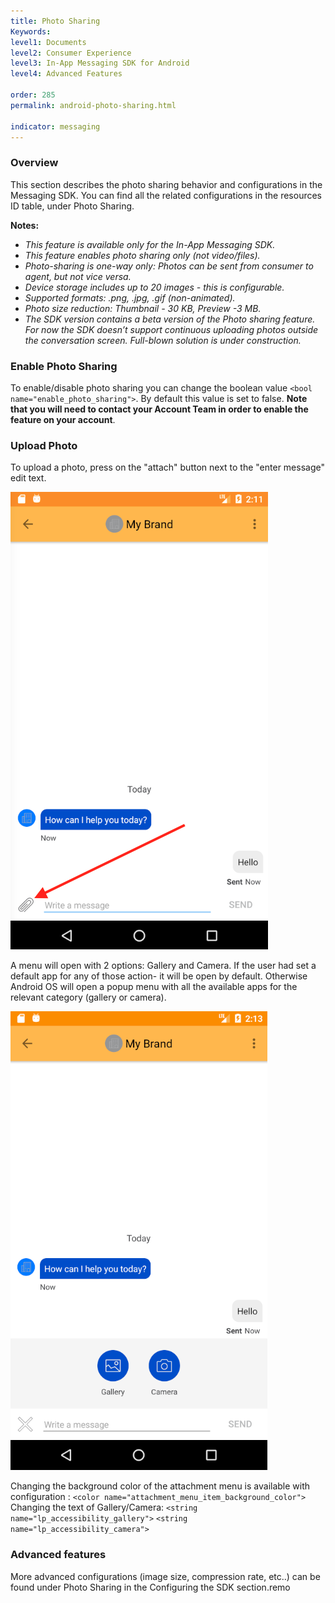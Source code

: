 ```yaml
---
title: Photo Sharing
Keywords:
level1: Documents
level2: Consumer Experience
level3: In-App Messaging SDK for Android
level4: Advanced Features

order: 285
permalink: android-photo-sharing.html

indicator: messaging
---
```


### Overview

This section describes the photo sharing behavior and configurations in the Messaging SDK. You can find all the related configurations in the resources ID table, under Photo Sharing.

**Notes:**

- *This feature is available only for the In-App Messaging SDK.*
- *This feature enables photo sharing only (not video/files).*
- *Photo-sharing is one-way only: Photos can be sent from consumer to agent, but not vice versa.*
- *Device storage includes up to 20 images - this is configurable.*
- *Supported formats: .png, .jpg, .gif (non-animated).*
- *Photo size reduction: Thumbnail - 30 KB, Preview -3 MB.*
- *The SDK version contains a beta version of the Photo sharing feature. For now the SDK doesn’t support continuous uploading photos outside the conversation screen. Full-blown solution is under construction.*

### Enable Photo Sharing

To enable/disable photo sharing you can change the boolean value ```<bool name="enable_photo_sharing">```. By default this value is set to false.  **Note that you will need to contact your Account Team in order to enable the feature on your account**.

###  Upload Photo

To upload a photo, press on the "attach" button next to the "enter message" edit text.

![Photosharing1](img/photosharing1.png)

A menu will open with 2 options: Gallery and Camera. If the user had set a default app for any of those action- it will be open by default. Otherwise Android OS will open a popup menu with all the available apps for the relevant category (gallery or camera).

![Photosharing2](img/photosharing2.png)

Changing the background color of the attachment menu is available with configuration :
```<color name="attachment_menu_item_background_color">```
Changing the text of Gallery/Camera:
```<string name="lp_accessibility_gallery">```
```<string name="lp_accessibility_camera">```

### Advanced features

More advanced configurations (image size, compression rate, etc..) can be found under Photo Sharing in the Configuring the SDK section.remo
